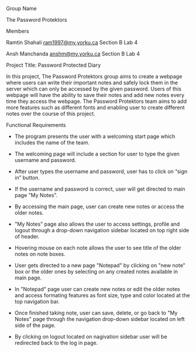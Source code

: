 Group Name

The Password Protektors 

Members

Ramtin Shahali   ram1997@my.yorku.ca  Section B Lab 4

Ansh Manchanda   anshm@my.yorku.ca Section B Lab 4

Project Title: Password Protected Diary

In this project, The Password Protektors group aims to create a webpage where users can write their important notes and 
safely lock them in the server which can only be accessed by the given password. Users of this webpage will have the 
ability to save their notes and add new notes every time they access the webpage. The Password Protektors team aims to 
add more features such as different fonts and enabling user to create different notes over the course of this project. 


Functional Requirements

-	The program presents the user with a welcoming start page which includes the name of the team.

-	The welcoming page will include a section for user to type the given username and password.

-	After user types the username and password, user has to click on “sign in” button. 

-	If the username and password is correct, user will get directed to main page "My Notes".

-	By accessing the main page, user can create new notes or access the older notes.

- "My Notes" page also allows the user to access settings, profile and logout through a drop-down navigation sidebar located on top right side of header.

-	Hovering mouse on each note allows the user to see title of the older notes on note boxes.

-	User gets directed to a new page "Notepad" by clicking on "new note" box or the older ones by selecting on any created notes available in main page. 

-	In "Notepad" page user can create new notes or edit the older notes and access formating features as font size, type and color located at the top navigation bar.

-	Once finished taking note, user can save, delete, or go back to "My Notes" page through the navigation drop-down sidebar located on left side of the page.    

- By clicking on logout located on nagivation sidebar user will be redirected back to the log in page.

